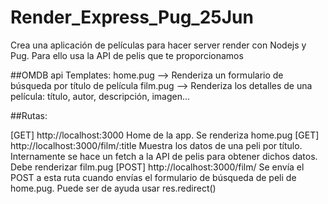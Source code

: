 # Render_Express_Pug_25Jun

Crea una aplicación de películas para hacer server render con Nodejs y Pug. Para ello usa la API de pelis que te proporcionamos

##OMDB api Templates:
home.pug --> Renderiza un formulario de búsqueda por título de película
film.pug --> Renderiza los detalles de una película: título, autor, descripción, imagen...

##Rutas:

[GET] http://localhost:3000 Home de la app. Se renderiza home.pug
[GET] http://localhost:3000/film/:title Muestra los datos de una peli por título. Internamente se hace un fetch a la API de pelis para obtener dichos datos. Debe renderizar film.pug
[POST] http://localhost:3000/film/ Se envía el POST a esta ruta cuando envías el formulario de búsqueda de peli de home.pug. Puede ser de ayuda usar res.redirect()
